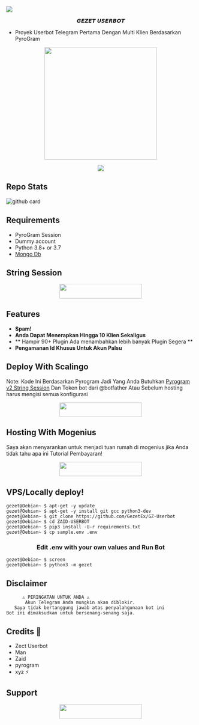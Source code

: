 <img src="https://user-images.githubusercontent.com/73097560/115834477-dbab4500-a447-11eb-908a-139a6edaec5c.gif">

<p align="center"> 𝙂𝙀𝙕𝙀𝙏 𝙐𝙎𝙀𝙍𝘽𝙊𝙏 </p>

- Proyek Userbot Telegram Pertama Dengan Multi Klien Berdasarkan PyroGram

<p align="center"><a href="https://t.me/GzSupportGroup"><img src="https://telegra.ph//file/f3321fac1e3a01381886c.jpg" width="300"></a></p>
<p align="center">
    <a href="https://www.python.org/" alt="made-with-python"> <img src="https://img.shields.io/badge/Made%20with-Python-black.svg?style=flat-square&logo=python&logoColor=blue&color=red" /></a>

## Repo Stats

![github card](https://github-readme-stats.vercel.app/api/pin/?username=GezetEx&repo=GZ-Userbot&theme=dark)


## Requirements 

- PyroGram Session
- Dummy account
- Python 3.8+ or 3.7
- [Mongo Db](https://youtu.be/mnvjt_a5JYA)

## String Session

<p align="center"><a href="https://replit.com/@Itz-zaid/pyrogram"> <img src="https://img.shields.io/badge/String%20Session-black?style=for-the-badge&logo=replit" width="220" height="38.45"/></a></p>



## Features 

- **Spam!**
- **Anda Dapat Menerapkan Hingga 10 Klien Sekaligus**
- ** Hampir 90+ Plugin Ada menambahkan lebih banyak Plugin Segera **
- **Pengamanan Id Khusus Untuk Akun Palsu**

## Deploy With Scalingo 

Note: Kode Ini Berdasarkan Pyrogram Jadi Yang Anda Butuhkan [Pyrogram v2 String Session](https://replit.com/@Itz-zaid/pyrogram) Dan Token bot dari @botfather Atau Sebelum hosting harus mengisi semua konfigurasi


<p align="center"><a href="https://my.scalingo.com/deploy?template=https://github.com/GezetEx/GZ-UserBot"> <img src="https://cdn.scalingo.com/deploy/button.svg" width="220" height="38.45"/></a></p>

## Hosting With Mogenius 

Saya akan menyarankan untuk menjadi tuan rumah di mogenius jika Anda tidak tahu apa ini
Tutorial Pembayaran!
<p align="center"><a href="https://youtu.be/qXT1jl60okk"> <img src="https://img.shields.io/badge/ZaidUserBot%20Deploy-black?style=for-the-badge&logo=youtube" width="220" height="38.45"/></a></p>


## VPS/Locally deploy!
```console
gezet@Debian~ $ apt-get -y update
gezet@Debian~ $ apt-get -y install git gcc python3-dev
gezet@Debian~ $ git clone https://github.com/GezetEx/GZ-Userbot
gezet@Debian~ $ cd ZAID-USERBOT
gezet@Debian~ $ pip3 install -U-r requirements.txt
gezet@Debian~ $ cp sample.env .env
```

<h3 align="center">
   Edit <b>.env</b> with your own values and Run Bot
</h3>

```console
gezet@Debian~ $ screen
gezet@Debian~ $ python3 -m gezet
```

## Disclaimer 


```console
      ⚠️ PERINGATAN UNTUK ANDA ⚠️
       Akun Telegram Anda mungkin akan diblokir.
   Saya tidak bertanggung jawab atas penyalahgunaan bot ini
Bot ini dimaksudkan untuk bersenang-senang saja.
```

## Credits 💖
- Zect Userbot
- Man
- Zaid
- pyrogram
- xyz ⚡

## Support
<p align="center"><a href="https://t.me/GzSupportGroup"><img src="https://img.shields.io/badge/ᴛᴇʟᴇɢʀᴀᴍ-ꜱᴜᴘᴘᴏʀᴛ-black?&style=for-the-badge&logo=telegram" width="220" height="38.45"></a></p>
